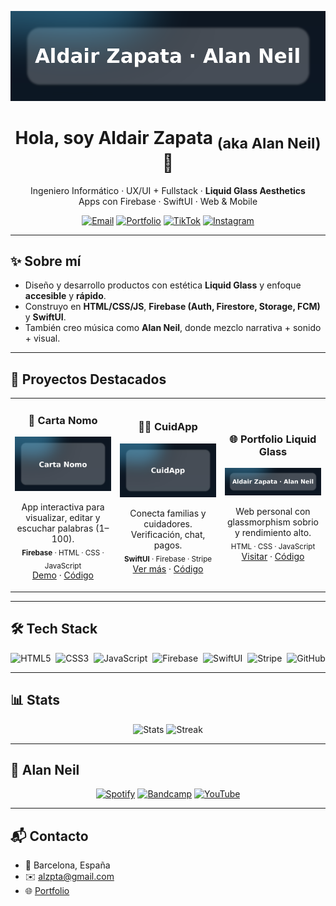 <!-- Banner -->
<p align="center">
  <img src="./assets/portfolio-pro.png" alt="Aldair Zapata · Alan Neil" width="980">
</p>

<h1 align="center">Hola, soy Aldair Zapata <sub>(aka Alan Neil)</sub> 👋</h1>
<p align="center">
  Ingeniero Informático · UX/UI + Fullstack · <b>Liquid Glass Aesthetics</b><br>
  Apps con Firebase · SwiftUI · Web & Mobile
</p>

<p align="center">
  <a href="mailto:alzpta@gmail.com"><img alt="Email" src="https://img.shields.io/badge/Email-alzpta%40gmail.com-0b6cff?style=for-the-badge&logo=gmail&logoColor=white"></a>
  <a href="https://alzpta.github.io/"><img alt="Portfolio" src="https://img.shields.io/badge/Portfolio-Visitar-111827?style=for-the-badge&logo=vercel&logoColor=white"></a>
  <a href="https://tiktok.com/@alzpta"><img alt="TikTok" src="https://img.shields.io/badge/TikTok-@alzpta-000000?style=for-the-badge&logo=tiktok&logoColor=white"></a>
  <a href="https://instagram.com/alanneil"><img alt="Instagram" src="https://img.shields.io/badge/Instagram-@alanneil-E4405F?style=for-the-badge&logo=instagram&logoColor=white"></a>
</p>

---

## ✨ Sobre mí
- Diseño y desarrollo productos con estética **Liquid Glass** y enfoque **accesible** y **rápido**.  
- Construyo en **HTML/CSS/JS**, **Firebase (Auth, Firestore, Storage, FCM)** y **SwiftUI**.  
- También creo música como **Alan Neil**, donde mezclo narrativa + sonido + visual.  

---

## 🚀 Proyectos Destacados

<table>
  <tr>
    <td width="33%">
      <h3 align="center">📖 Carta Nomo</h3>
      <a href="https://alzpta.github.io/Carta-Nomo/">
        <img src="./assets/carta-nomo-pro.png" alt="Carta Nomo" width="100%"/>
      </a>
      <p align="center">
        App interactiva para visualizar, editar y escuchar palabras (1–100).<br>
        <sub><b>Firebase</b> · HTML · CSS · JavaScript</sub><br>
        <a href="https://alzpta.github.io/Carta-Nomo/">Demo</a> · 
        <a href="https://github.com/alzpta/Carta-Nomo">Código</a>
      </p>
    </td>
    <td width="33%">
      <h3 align="center">🧑‍⚕️ CuidApp</h3>
      <a href="https://alzpta.github.io/CuidApp/">
        <img src="./assets/cuidapp-pro.png" alt="CuidApp" width="100%"/>
      </a>
      <p align="center">
        Conecta familias y cuidadores. Verificación, chat, pagos.<br>
        <sub><b>SwiftUI</b> · Firebase · Stripe</sub><br>
        <a href="https://alzpta.github.io/CuidApp/">Ver más</a> · 
        <a href="https://github.com/alzpta/CuidApp">Código</a>
      </p>
    </td>
    <td width="33%">
      <h3 align="center">🌐 Portfolio Liquid Glass</h3>
      <a href="https://alzpta.github.io/">
        <img src="./assets/portfolio-pro.png" alt="Portfolio Liquid Glass" width="100%"/>
      </a>
      <p align="center">
        Web personal con glassmorphism sobrio y rendimiento alto.<br>
        <sub>HTML · CSS · JavaScript</sub><br>
        <a href="https://alzpta.github.io/">Visitar</a> · 
        <a href="https://github.com/alzpta/alzpta.github.io">Código</a>
      </p>
    </td>
  </tr>
</table>

---

## 🛠️ Tech Stack

<p align="center">
  <img alt="HTML5" src="https://img.shields.io/badge/HTML5-E34F26?logo=html5&logoColor=white&style=for-the-badge">&nbsp;
  <img alt="CSS3" src="https://img.shields.io/badge/CSS3-1572B6?logo=css3&logoColor=white&style=for-the-badge">&nbsp;
  <img alt="JavaScript" src="https://img.shields.io/badge/JavaScript-F7DF1E?logo=javascript&logoColor=111&style=for-the-badge">&nbsp;
  <img alt="Firebase" src="https://img.shields.io/badge/Firebase-FFCA28?logo=firebase&logoColor=111&style=for-the-badge">&nbsp;
  <img alt="SwiftUI" src="https://img.shields.io/badge/SwiftUI-FA7343?logo=swift&logoColor=white&style=for-the-badge">&nbsp;
  <img alt="Stripe" src="https://img.shields.io/badge/Stripe-635BFF?logo=stripe&logoColor=white&style=for-the-badge">&nbsp;
  <img alt="GitHub" src="https://img.shields.io/badge/GitHub-181717?logo=github&logoColor=white&style=for-the-badge">
</p>

---

## 📊 Stats

<p align="center">
  <img height="165" src="https://github-readme-stats.vercel.app/api?username=alzpta&show_icons=true&theme=transparent&hide_title=true" alt="Stats" />
  <img height="165" src="https://github-readme-streak-stats.herokuapp.com?user=alzpta&theme=transparent&hide_border=false" alt="Streak" />
</p>

---

## 🎵 Alan Neil

<p align="center">
  <a href="https://open.spotify.com/"><img alt="Spotify" src="https://img.shields.io/badge/Spotify-Escuchar-1DB954?logo=spotify&logoColor=white&style=for-the-badge"></a>
  <a href="https://alanneil.bandcamp.com"><img alt="Bandcamp" src="https://img.shields.io/badge/Bandcamp-Explorar-629AA9?logo=bandcamp&logoColor=white&style=for-the-badge"></a>
  <a href="https://youtube.com/"><img alt="YouTube" src="https://img.shields.io/badge/YouTube-Videos-FF0000?logo=youtube&logoColor=white&style=for-the-badge"></a>
</p>

---

## 📬 Contacto
- 📍 Barcelona, España  
- ✉️ [alzpta@gmail.com](mailto:alzpta@gmail.com)  
- 🌐 [Portfolio](https://alzpta.github.io/)  
